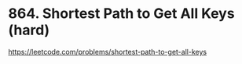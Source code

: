 # 864. Shortest Path to Get All Keys (hard)

https://leetcode.com/problems/shortest-path-to-get-all-keys
